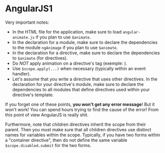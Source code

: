 # AngularJS1

Very important notes:

* In the HTML file for the application, make sure to load `angular-animate.js` if you plan to use `$animate`.
* In the declaration for a module, make sure to declare the dependencies to the module `ngAnimage` if you plan to use `$animate`.
* In the declaration for a directive, make sure to declare the dependencies to  `$animate` (for directives).
* Do _NOT_ apply animation on a directive's tag (exemple: <my-directive />). 
* Use `$scope.apply(...)` when necessary (typically within an event handler).
* Let's assume that you write a directive that uses other directives. In the declaration for your directive's module, make sure to declare the dependencies to all modules that define directives used within your directive's template.   

If you forget one of these points, **you won't get any error message**! But it won't work! You can spend hours trying to find the cause of the error! From this point of view AngularJS is really shit.  

Furthermore, note that children directives inherit the scope from their parent. Then you must make sure that all children directives use distinct names for variables within the scope. Typically, if you have two forms within a "container directive", then do not define the same variable `$scope.disabled.submit` for the two forms.